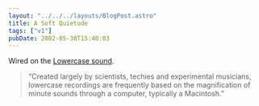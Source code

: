 ```yaml
---
layout: "../../../layouts/BlogPost.astro"
title: A Soft Quietude
tags: ["v1"]
pubDate: 2002-05-30T15:40:03
---
```


Wired on the [Lowercase sound][1].

> &#8220;Created largely by scientists, techies and experimental musicians, lowercase recordings are frequently based on the magnification of minute sounds through a computer, typically a Macintosh.&#8221;

[1]: http://www.wired.com/news/mac/0,2125,52397,00.html "Wired: Whisper the Songs of Silence"
